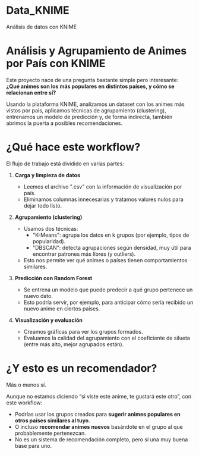 # Data_KNIME
Análisis de datos con KNIME

# Análisis y Agrupamiento de Animes por País con KNIME

Este proyecto nace de una pregunta bastante simple pero interesante:  
**¿Qué animes son los más populares en distintos países, y cómo se relacionan entre sí?**

Usando la plataforma KNIME, analizamos un dataset con los animes más vistos por país, aplicamos técnicas de agrupamiento (clustering), entrenamos un modelo de predicción y, de forma indirecta, también abrimos la puerta a posibles recomendaciones.

# ¿Qué hace este workflow?

El flujo de trabajo está dividido en varias partes:

1. **Carga y limpieza de datos**
   - Leemos el archivo ".csv" con la información de visualización por país.
   - Eliminamos columnas innecesarias y tratamos valores nulos para dejar todo listo.

2. **Agrupamiento (clustering)**
   - Usamos dos técnicas:
     - "K-Means": agrupa los datos en k grupos (por ejemplo, tipos de popularidad).
     - "DBSCAN": detecta agrupaciones según densidad, muy útil para encontrar patrones más libres (y outliers).
   - Esto nos permite ver qué animes o países tienen comportamientos similares.

3. **Predicción con Random Forest**
   - Se entrena un modelo que puede predecir a qué grupo pertenece un nuevo dato.
   - Esto podría servir, por ejemplo, para anticipar cómo sería recibido un nuevo anime en ciertos países.

4. **Visualización y evaluación**
   - Creamos gráficas para ver los grupos formados.
   - Evaluamos la calidad del agrupamiento con el coeficiente de silueta (entre más alto, mejor agrupados están).

# ¿Y esto es un recomendador?

Más o menos sí.

Aunque no estamos diciendo “si viste este anime, te gustará este otro”, con este workflow:

- Podrías usar los grupos creados para **sugerir animes populares en otros países similares al tuyo**.
- O incluso **recomendar animes nuevos** basándote en el grupo al que probablemente pertenezcan.
- No es un sistema de recomendación completo, pero sí una muy buena base para uno.
